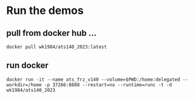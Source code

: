 # Run the demos

## pull from docker hub ...

	docker pull wk1984/ats140_2023:latest

## run docker 

	docker run -it --name ats_frz_v140 --volume=$PWD:/home:delegated --workdir=/home -p 37266:8888 --restart=no --runtime=runc -t -d wk1984/ats140_2023